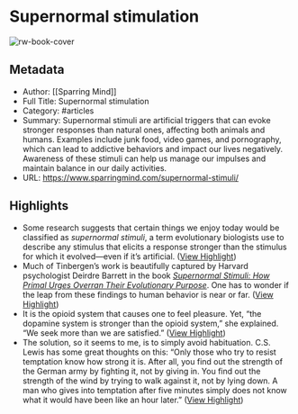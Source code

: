 # Supernormal stimulation

![rw-book-cover](https://s3.amazonaws.com/sparringmind/Legacy+Images/Supernormal+Stimuli/main-supernormal-stimulus.png)

## Metadata
- Author: [[Sparring Mind]]
- Full Title: Supernormal stimulation
- Category: #articles
- Summary: Supernormal stimuli are artificial triggers that can evoke stronger responses than natural ones, affecting both animals and humans. Examples include junk food, video games, and pornography, which can lead to addictive behaviors and impact our lives negatively. Awareness of these stimuli can help us manage our impulses and maintain balance in our daily activities.
- URL: https://www.sparringmind.com/supernormal-stimuli/

## Highlights
- Some research suggests that certain things we enjoy today would be classified as *supernormal stimuli*, a term evolutionary biologists use to describe any stimulus that elicits a response stronger than the stimulus for which it evolved—even if it’s artificial. ([View Highlight](https://read.readwise.io/read/01jnekrp69jccknbqgz9w2pva7))
- Much of Tinbergen’s work is beautifully captured by Harvard psychologist Deirdre Barrett in the book [*Supernormal Stimuli: How Primal Urges Overran Their Evolutionary Purpose*](https://www.amazon.com/gp/product/039306848X/ref=as_li_ss_tl?ie=UTF8&camp=1789&creative=390957&creativeASIN=039306848X&linkCode=as2&tag=ciotti-20). One has to wonder if the leap from these findings to human behavior is near or far. ([View Highlight](https://read.readwise.io/read/01jnekzybgmxzesb5kpcte6ep2))
- It is the opioid system that causes one to feel pleasure. Yet, “the dopamine system is stronger than the opioid system,” she explained. “We seek more than we are satisfied.” ([View Highlight](https://read.readwise.io/read/01jnem3d6hepcpy0g5p31bbann))
- The solution, so it seems to me, is to simply avoid habituation. C.S. Lewis has some great thoughts on this: “Only those who try to resist temptation know how strong it is. After all, you find out the strength of the German army by fighting it, not by giving in. You find out the strength of the wind by trying to walk against it, not by lying down. A man who gives into temptation after five minutes simply does not know what it would have been like an hour later.” ([View Highlight](https://read.readwise.io/read/01jnem64k4tkydzmffvy0415sz))
